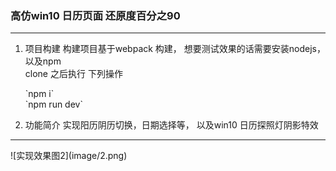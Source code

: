 ### 高仿win10 日历页面 还原度百分之90

-------

1. 项目构建
   构建项目基于webpack 构建， 想要测试效果的话需要安装nodejs，以及npm <br>
   clone 之后执行 下列操作 <br>
   <div style="align: center">    `npm i` <br>
   <div style="align: center"> `npm run dev`<br>

2. 功能简介
    实现阳历阴历切换，日期选择等， 以及win10 日历探照灯阴影特效

****************

<div style="align: center">![实现效果图2](image/2.png)


